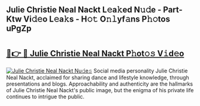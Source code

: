 ## Julie Christie Neal Nackt L𝚎a𝚔ed N𝚞𝚍e - Part-Ktw Vi𝚍𝚎o L𝚎a𝚔s - H𝚘𝚝 O𝚗𝚕yf𝚊ns P𝚑𝚘tos uPgZp

# <h2><a href="http://kf7utt.oniu.top/?m=Julie+Christie+Neal+Nackt">🔗👉 🔴 Julie Christie Neal Nackt P𝚑ot𝚘𝚜 V𝚒d𝚎o</a></h2>

[![Julie Christie Neal Nackt Nu𝚍e𝚜](https://i.imgur.com/0qMVB7G.gif)](http://kf7utt.oniu.top/?m=Julie+Christie+Neal+Nackt)
Social media personality Julie Christie Neal Nackt, acclaimed for sharing dance and lifestyle knowledge, through presentations and blogs. Approachability and authenticity are the hallmarks of Julie Christie Neal Nackt's public image, but the enigma of his private life continues to intrigue the public.  
